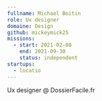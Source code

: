 ```yaml
---
fullname: Michael Boitin
role: Ux designer
domaine: Design
github: mickeymick25
missions:
  - start: 2021-02-08
    end: 2021-09-30
    status: independent
startups:
  - locatio
---
```


Ux designer @ DossierFacile.fr
